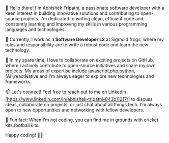 

👋 Hello there! I'm Abhishek Tripathi, a passionate software developer with a keen interest in building innovative solutions and contributing to open-source projects. I'm dedicated to writing clean, efficient code and constantly learning and improving my skills in various programming languages and technologies.

💼 Currently, I work as a **Software Developer L2** at Sigmoid frogs, where my roles and responsibility are to write a robust code and learn the new technology.

🚀 In my spare time, I love to collaborate on exciting projects on GitHub, where I actively contribute to open-source initiatives and share my own projects. My areas of expertise include javascript,php,python,(AI),reactNative and I'm always eager to explore new technologies and frameworks.

📫 Let's connect! Feel free to reach out to me on LinkedIn [https://www.linkedin.com/in/abhishek-tripathi-843b11217/] to discuss ideas, collaborate on projects, or just chat about all things tech. I'm always open to new opportunities and networking with fellow developers.

🌱 Fun fact: When I'm not coding, you can find me in grounds with cricket kits,football kits.

Happy coding! 🚀✨
